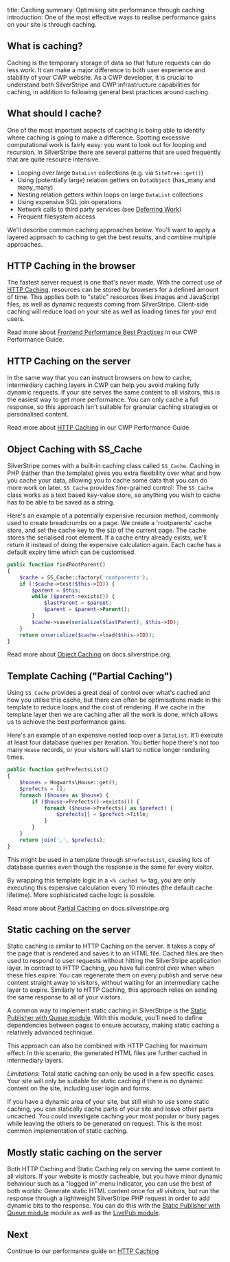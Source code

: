 title: Caching
summary: Optimising site performance through caching
introduction: One of the most effective ways to realise performance gains on your site is through caching.

## What is caching?

Caching is the temporary storage of data so that future requests can do less work.
It can make a major difference to both user experience and stability of your CWP website.
As a CWP developer, it is crucial to understand both SilverStripe and CWP infrastructure
capabilities for caching, in addition to following general best practices around caching.

## What should I cache?

One of the most important aspects of caching is being able to identify where caching is going to make a difference.
Spotting excessive computational work is fairly easy: you want to look out for looping and recursion.
In SilverStripe there are several patterns that are used frequently that are quite resource intensive.

 * Looping over large `DataList` collections (e.g. via `SiteTree::get()`)
 * Using (potentially large) relation getters on `DataObject` (has_many and many_many)
 * Nesting relation getters within loops on large `DataList` collections
 * Using expensive SQL join operations
 * Network calls to third party services (see [Deferring Work](03_Deferring_Work.md))
 * Frequent filesystem access

We'll describe common caching approaches below. You'll want to apply a layered approach to
caching to get the best results, and combine multiple approaches.

## HTTP Caching in the browser

The fastest server request is one that's never made.
With the correct use of [HTTP Caching](02_HTTP_Caching.md), resources can be stored by browsers for a defined amount of time.
This applies both to "static" resources likes images and JavaScript files, as well as dynamic requests coming from SilverStripe.
Client-side caching will reduce load on your site as well as loading times for your end users.

Read more about [Frontend Performance Best Practices](04_Frontend_Best_Practices.md) in our CWP Performance Guide.

## HTTP Caching on the server

In the same way that you can instruct browsers on how to cache,
intermediary caching layers in CWP can help you avoid making fully dynamic requests.
If your site serves the same content to all visitors, this is the easiest way to get more performance.
You can only cache a full response, so this approach isn't suitable for granular caching strategies
or personalised content.

Read more about [HTTP Caching](02_HTTP_Caching.md) in our CWP Performance Guide.

## Object Caching with SS_Cache

SilverStripe comes with a built-in caching class called `SS_Cache`. Caching in PHP
(rather than the template) gives you extra flexibility over what and how you cache your data, allowing you to cache
some data that you can do more work on later. `SS_Cache` provides fine-grained control: The `SS_Cache` class works
as a text based key-value store, so anything you wish to cache has to be able to be saved as a string.

Here's an example of a potentially expensive recursion method, commonly used to create breadcrumbs on a page.
We create a 'rootparents' cache store, and set the cache key to the `$ID` of the current page.
The cache stores the serialised root element. If a cache entry already exists, we'll return it instead
of doing the expensive calculation again. Each cache has a default expiry time which can be customised.

```php
public function findRootParent() 
{
	$cache = SS_Cache::factory('rootparents');
	if (!$cache->test($this->ID)) {
		$parent = $this;
		while ($parent->exists()) {
			$lastParent = $parent;
			$parent = $parent->Parent();
		}
		$cache->save(serialize($lastParent), $this->ID);
	}
	return unserialize($cache->load($this->ID));
}
```

Read more about [Object Caching](https://docs.silverstripe.org/en/4/developer_guides/performance/caching/)
on docs.silverstripe.org.

## Template Caching ("Partial Caching")

Using `SS_Cache` provides a great deal of control over what's cached and how you utilise this cache, but there can
often be optimisations made in the template to reduce loops and the cost of rendering. If we cache in the template
layer then we are caching after all the work is done, which allows us to achieve the best performance gains.

Here's an example of an expensive nested loop over a `DataList`.
It'll execute at least four database queries per iteration.
You better hope there's not too many `House` records,
or your visitors will start to notice longer rendering times.


```php
public function getPrefectsList()
{
	$houses = Hogwarts\House::get();
	$prefects = [];
	foreach ($houses as $house) {
		if ($house->Prefects()->exists()) {
			foreach ($house->Prefects() as $prefect) {
				$prefects[] = $prefect->Title;
			}
		}
	}
	return join(',', $prefects);
}
```

This might be used in a template through `$PrefectsList`,
causing lots of database queries even though the response is the same for every visitor.

By wrapping this template logic in a `<% cached %>` tag,
you are only executing this expensive calculation every 10 minutes
(the default cache lifetime). More sophisticated cache logic is possible.

Read more about
[Partial Caching](https://docs.silverstripe.org/en/4/developer_guides/performance/partial_caching/) on docs.silverstripe.org


## Static caching on the server

Static caching is similar to HTTP Caching on the server. It takes a copy of the page that is rendered and saves
it to an HTML file. Cached files are then used to respond to user requests without hitting the SilverStripe
application layer. In contrast to HTTP Caching, you have full control over when when these files expire:
You can regenerate them on every publish and serve new content straight away to visitors,
without waiting for an intermediary cache layer to expire. Similarly to HTTP Caching,
this approach relies on sending the same response to all of your visitors.

A common way to implement static caching in SilverStripe is the
[Static Publisher with Queue module](https://github.com/silverstripe/silverstripe-staticpublishqueue).
With this module, you'll need to define dependencies between pages
to ensure accuracy, making static caching a relatively advanced technique.

This approach can also be combined with HTTP Caching for maximum effect:
In this scenario, the generated HTML files are further cached in intermediary layers.

*Limitations*: Total static caching can only be used in a few specific cases.
Your site will only be suitable for static caching if
there is no dynamic content on the site, including user login and forms.

If you have a dynamic area of your site, but still wish to use some static caching, you can statically cache parts of
your site and leave other parts uncached. You could investigate caching your most popular or busy pages while leaving
the others to be generated on request. This is the most common implementation of static caching.

## Mostly static caching on the server

Both HTTP Caching and Static Caching rely on serving the same content to all visitors.
If your website is mostly cacheable, but you have minor dynamic behaviour such as a "logged in" menu indicator,
you can use the best of both worlds: Generate static HTML content once for all visitors,
but run the response through a lightweight SilverStripe PHP request in order to add dynamic bits to the response.
You can do this with the [Static Publisher with Queue module](https://github.com/silverstripe/silverstripe-staticpublishqueue)
module as well as the [LivePub module](https://github.com/markguinn/silverstripe-livepub).

## Next

Continue to our performance guide on [HTTP Caching](02_HTTP_Caching.md)
